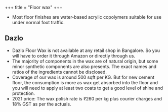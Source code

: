 +++
title = "Floor wax"
+++

- Most floor finishes are water-based acrylic copolymers suitable for use under normal foot traffic.

## Dazlo
- Dazlo Floor Wax is not available at any retail shop in Bangalore. So you will have to order it through Amazon or directly through us. 
- The majority of components in the wax are of natural origin, but some minor synthetic components are also presents. The exact names and ratios of the ingredients cannot be disclosed.
- Coverage of our wax is around 500 sqft per KG. But for new cement floor, the consumption is more as wax get absorbed into the floor and you will need to apply at least two coats to get a good level of shine and protection.
- 2021 price: The wax polish rate is ₹260 per kg plus courier charges and 18% GST as per the actuals.
